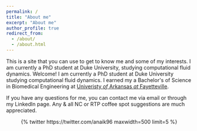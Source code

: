 ```yaml
---
permalink: /
title: "About me"
excerpt: "About me"
author_profile: true
redirect_from: 
  - /about/
  - /about.html
---
```


This is a site that you can use to get to know me and some of my interests. I am currently a PhD student at Duke University, studying computational fluid dynamics.
Welcome! I am currently a PhD student at Duke University studying computational fluid dynamics. I earned my a Bachelor's of Science in Biomedical Engineering at [Univeristy *of* Arkansas *at* Fayetteville](https://www.uark.edu).

If you have any questions for me, you can contact me via email or through my LinkedIn page. Any & all NC or RTP coffee spot suggestions are much appreciated. 



<div class='jekyll-twitter-plugin' align="center">
    {% twitter https://twitter.com/anaik96 maxwidth=500 limit=5 %}
</div>
